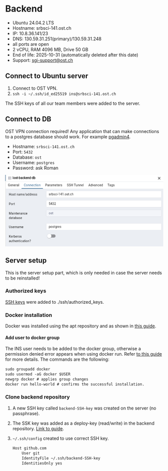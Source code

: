 # Backend

- Ubuntu 24.04.2 LTS
- Hostname: srbsci-141.ost.ch
- IP: 10.8.36.141/23
- DNS: 130.59.31.251(primary)/130.59.31.248
- all ports are open
- 2 vCPU, RAM 4096 MB, Drive 50 GB
- End of life: 2025-10-31 (automatically deleted after this date)
- Support: <sgi-support@ost.ch>

## Connect to Ubuntu server

1. Connect to OST VPN.
2. `ssh -i ~/.ssh/id_ed25519 ins@srbsci-141.ost.ch`

The SSH keys of all our team members were added to the server.

## Connect to DB

OST VPN connection required! Any application that can make connections to a postgres database should work. For example [pgadmin4](https://www.pgadmin.org/download/).

- Hostname: `srbsci-141.ost.ch`
- Port: `5432`
- Database: `ost`
- Username: `postgres`
- Password: ask Roman

!["pg4 admin settings"](./img/pg4admin-settings.png "pg4 admin settings")

## Server setup

This is the server setup part, which is only needed in case the server needs to be reinstalled!

### Authorized keys

[SSH keys](https://ostch-my.sharepoint.com/:t:/r/personal/leo_oetterli_ost_ch/Documents/Bachelor_Inf_Sem6/SE-Project/Server/authorized_keys.txt?csf=1&web=1&e=AtQha6) were added to ./ssh/authorized_keys.

### Docker installation

Docker was installed using the apt repository and as shown in [this guide](https://docs.docker.com/engine/install/ubuntu/#install-using-the-repository).

#### Add user to docker group

The INS user needs to be added to the docker group, otherwise a permission denied error appears when using docker run. Refer [to this guide](https://docs.docker.com/engine/install/linux-postinstall/#manage-docker-as-a-non-root-user) for more details. The commands are the following:

```terminal
sudo groupadd docker
sudo usermod -aG docker $USER
newgrp docker # applies group changes
docker run hello-world # confirms the successful installation.
```

### Clone backend repository

1. A new SSH key called `backend-SSH-key` was created on the server (no passphrase).
2. The SSK key was added as a deploy-key (read/write) in the backend repository. [Link to guide](https://docs.github.com/en/authentication/connecting-to-github-with-ssh/managing-deploy-keys#deploy-keys).
3. `~/.ssh/config` created to use correct SSH key.

    ```text
    Host github.com
        User git
        IdentityFile ~/.ssh/backend-SSH-key
        IdentitiesOnly yes
    ```

